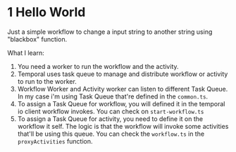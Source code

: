 # 1 Hello World

Just a simple workflow to change a input string to another string using "blackbox" function.

What I learn:
1. You need a worker to run the workflow and the activity.
1. Temporal uses task queue to manage and distribute workflow or activity to run to the worker.
1. Workflow Worker and Activity worker can listen to different Task Queue. In my case i'm using Task Queue that're defined in the `common.ts`.
1. To assign a Task Queue for workflow, you will defined it in the temporal io client workflow invokes. You can check on `start-workflow.ts`
1. To assign a Task Queue for activity, you need to define it on the workflow it self. The logic is that the workflow will invoke some activities that'll be using this queue. You can check the `workflow.ts` in the `proxyActivities` function.